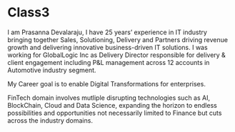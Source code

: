 # Class3
I am Prasanna Devalaraju, I have 25 years’ experience in IT industry bringing together Sales, Solutioning, Delivery and Partners driving revenue growth and delivering innovative business-driven IT solutions. I was working for GlobalLogic Inc as Delivery Director responsible for delivery & client engagement including P&L management across 12 accounts in Automotive industry segment.

My Career goal is to enable Digital Transformations for enterprises.

FinTech domain involves mutliple disrupting technologies such as AI, BlockChain, Cloud and Data Science, expanding the horizon to endless possibilities and opportunities not necessarily limited to Finance but cuts across the industry domains. 
